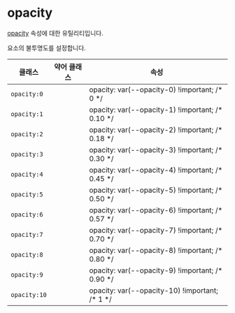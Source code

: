 # opacity

[opacity](https://developer.mozilla.org/en-US/docs/Web/CSS/opacity) 속성에 대한 유틸리티입니다.

요소의 불투명도를 설정합니다.

<table>
  <thead>
    <tr>
      <th scope="col">클래스</th>
      <th scope="col">약어 클래스</th>
      <th scope="col">속성</th>
    </tr>
  </thead>
  <tbody>
  <tr>
    <td><code>opacity:0</code></td>
    <td class="blank"></td>
    <td><span class="code">opacity: var(--opacity-0) !important;</span> <span class="c:weak">/* 0 */</span></td>
  </tr>

  <tr>
    <td><code>opacity:1</code></td>
    <td class="blank"></td>
    <td><span class="code">opacity: var(--opacity-1) !important;</span> <span class="c:weak">/* 0.10 */</span></td>
  </tr>

  <tr>
    <td><code>opacity:2</code></td>
    <td class="blank"></td>
    <td><span class="code">opacity: var(--opacity-2) !important;</span> <span class="c:weak">/* 0.18 */</span></td>
  </tr>

  <tr>
    <td><code>opacity:3</code></td>
    <td class="blank"></td>
    <td><span class="code">opacity: var(--opacity-3) !important;</span> <span class="c:weak">/* 0.30 */</span></td>
  </tr>

  <tr>
    <td><code>opacity:4</code></td>
    <td class="blank"></td>
    <td><span class="code">opacity: var(--opacity-4) !important;</span> <span class="c:weak">/* 0.45 */</span></td>
  </tr>

  <tr>
    <td><code>opacity:5</code></td>
    <td class="blank"></td>
    <td><span class="code">opacity: var(--opacity-5) !important;</span> <span class="c:weak">/* 0.50 */</span></td>
  </tr>

  <tr>
    <td><code>opacity:6</code></td>
    <td class="blank"></td>
    <td><span class="code">opacity: var(--opacity-6) !important;</span> <span class="c:weak">/* 0.57 */</span></td>
  </tr>

  <tr>
    <td><code>opacity:7</code></td>
    <td class="blank"></td>
    <td><span class="code">opacity: var(--opacity-7) !important;</span> <span class="c:weak">/* 0.70 */</span></td>
  </tr>

  <tr>
    <td><code>opacity:8</code></td>
    <td class="blank"></td>
    <td><span class="code">opacity: var(--opacity-8) !important;</span> <span class="c:weak">/* 0.80 */</span></td>
  </tr>

  <tr>
    <td><code>opacity:9</code></td>
    <td class="blank"></td>
    <td><span class="code">opacity: var(--opacity-9) !important;</span> <span class="c:weak">/* 0.90 */</span></td>
  </tr>

  <tr>
    <td><code>opacity:10</code></td>
    <td class="blank"></td>
    <td><span class="code">opacity: var(--opacity-10) !important;</span> <span class="c:weak">/* 1 */</span></td>
  </tr>

  </tbody>

</table>

